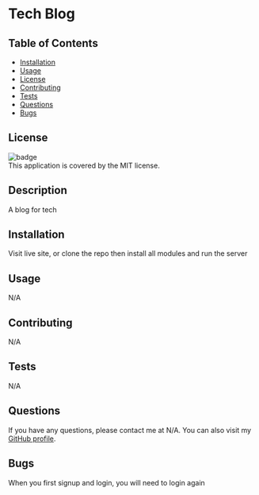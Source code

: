 
  # Tech Blog

  ## Table of Contents

  - [Installation](#installation)
  - [Usage](#usage)
  - [License](#license)
  - [Contributing](#contributing)
  - [Tests](#tests)
  - [Questions](#questions)
  - [Bugs](#bugs)

  ## License
  ![badge](https://img.shields.io/badge/license-MIT-brightgreen)
  <br />
  This application is covered by the MIT license.

  ## Description
  A blog for tech

  ## Installation
  Visit live site, or clone the repo then install all modules and run the server

  ## Usage
  N/A

  ## Contributing
  N/A

  ## Tests
  N/A

  ## Questions
  If you have any questions, please contact me at N/A. You can also visit my [GitHub profile](https://github.com/PhishWasHere/).
  
  ## Bugs
  When you first signup and login, you will need to login again
  
